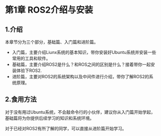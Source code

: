 # 第1章 ROS2介绍与安装

## 1.介绍

本章节分为三个部分，基础篇、入门篇和进阶篇。

- 入门篇，主要介绍Liunx系统的基本知识，带你安装好Ubuntu系统并安装一些常用的工具和软件。
- 基础篇，主要介绍ROS2是什么？和ROS之间的区别是什么？接着带你一起安装体验下ROS2.
- 进阶篇，主要对ROS2的系统架构以及中间件进行介绍，带你了解ROS2的系统原理。

## 2.食用方法

对于没有用过Ubuntu系统，不会敲命令行的小伙伴，建议你从入门篇开始学起，基础篇将为你提供后续学习的知识和系统环境。

对于已经对ROS2有所了解的同学，可以直接从进阶篇开始学习。







